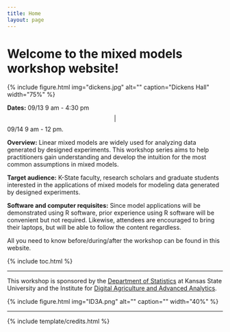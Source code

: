```yaml
---
title: Home
layout: page
---
```


# Welcome to the mixed models workshop website!

{% include figure.html img="dickens.jpg" alt="" caption="Dickens Hall" width="75%" %}

**Dates:** 09/13 9 am - 4:30 pm $$\vert$$ 09/14 9 am - 12 pm.  

**Overview:** Linear mixed models are widely used for analyzing data generated by designed experiments. This workshop series aims to help practitioners gain understanding and develop the intuition for the most common assumptions in mixed models.

**Target audience:** K-State faculty, research scholars and graduate students interested in the applications of mixed models for modeling data generated by designed experiments. 

**Software and computer requisites:** Since model applications will be demonstrated using R software, prior experience using R software will be convenient but not required. Likewise, attendees are encouraged to bring their laptops, but will be able to follow the content regardless.

All you need to know before/during/after the workshop can be found in this website.   

{% include toc.html %}

------

This workshop is sponsored by the [Department of Statistics](https://www.k-state.edu/stats/) at Kansas State University and the Institute for [Digital Agriculture and Advanced Analytics](https://www.k-state.edu/next-gen/key-initiatives/interdisciplinary-institutes/digital-ag-advanced-analytics/).

{% include figure.html img="ID3A.png" alt="" caption="" width="40%" %}

------

{% include template/credits.html %}
